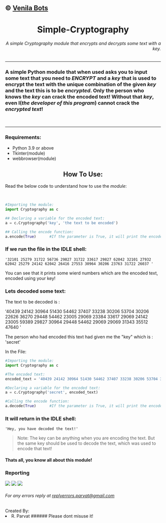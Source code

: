 ## © [Venila Bots](t.me/venilabots) 

<h1 align = 'center'>Simple-Cryptography</h1>
<h6 align = 'right'>A simple Cryptography module that encrypts and decrypts some text with a key.</h6>
<hr>

### A simple Python module that when used asks you to input some text that you need to _ENCRYPT_ and a _key_ that is used to encrypt the text with the unique combination of the given _key_ and the text this is to be _encrypted_. Only the person who knows the _key_ can crack the encoded text! Without that _key_, even I(_the developer of this program_) cannot **crack the** _encrypted text_!
<br>
<hr>

### Requirements:

<ul>
<li>Python 3.9 or above
<li>Tkinter(module)
<li>webbrowser(module)
</ul>
<h2 align = 'center'>How To Use:</h2>

Read the below code to understand how to use the _module_:

<br>

```python
#Importing the module:
import Cryptography as c

## Declaring a variable for the encoded text:
a = c.Cryptography('key', 'the text to be encoded')

## Calling the encode function:
a.encode(True)      #If the parameter is True, it will print the encoded text
```

### If we run the file in the IDLE shell:

```shell
'32101 25279 31722 56736 29827 31722 33617 29827 62042 32101 27932 62042 25279 24142 62042 26416 27553 30964 30206 23763 31722 26037 '
```

<p>You can see that it prints some wierd numbers which are the encoded text, encoded using your key!</p>
<h3>Lets decoded some text:</h3>
<p>The text to be decoded is :</p>
<p>'40439 24142 30964 51430 54462 37407 33238 30206 53704 30206 22626 36270 29448 54462 23005 29069 23384 33617 29069 24142 23005 59389 29827 30964 29448 54462 29069 29069 31343 35512 47640 '</p>
<p>The person who had encoded this text had given me the "key" which is : 'secret'</p>

In the File:
```python
#Importing the module:
import Cryptography as c

#The encoded text:
encoded_text = '40439 24142 30964 51430 54462 37407 33238 30206 53704 30206 22626 36270 29448 54462 23384 32480 23384 33617 29069 24142 23005 59389 29827 30964 29448 54462 29069 29069 31343 35512 47640 '

#Declaring a variable for the encoded text:
a = c.Cryptography('secret', encoded_text)

#Calling the encode function:
a.decode(True)      #If the parameter is True, it will print the encoded text
```

### It will return in the IDLE shell:

```shell
'Hey, you have decoded the text!'
```

>Note: The key can be anything when you are encoding the text. But the same key should be used to decode the text, which was used to encode that text!


#### Thats all, you know all about this module!
### Reporting 
<a href="t.me/Venilabots"><img src="https://img.shields.io/badge/Message%20Now-Venila%20Bots-blue"></a>
<a href="www.paypal.me/rohith204"><img src="https://img.shields.io/badge/Donote%20-Paypal-blue"></a>
<a href="mailto:replyerrors.parvat@gmail.com "><img src="https://img.shields.io/badge/Gmail-Compose%20Now-red"></a>
<h6>For any errors reply at <a href = 'mailto:replyerrors.parvat@gmail.com'>replyerrors.parvat@gmail.com</a></h6>
</a
<ul>Created By:
  <li>R. Parvat
</ul>
###### Please dont misuse it!

